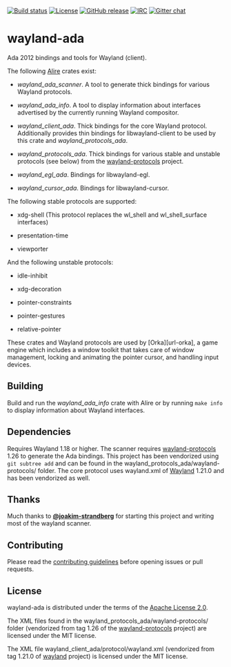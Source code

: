 [![Build status](https://github.com/onox/wayland-ada/actions/workflows/build.yaml/badge.svg)](https://github.com/onox/wayland-ada/actions/workflows/build.yaml)
[![License](https://img.shields.io/github/license/onox/wayland-ada.svg?color=blue)](https://github.com/onox/wayland-ada/blob/master/LICENSE)
[![GitHub release](https://img.shields.io/github/release/onox/wayland-ada.svg)](https://github.com/onox/waylanda-ada/releases/latest)
[![IRC](https://img.shields.io/badge/IRC-%23ada%20on%20libera.chat-orange.svg)](https://libera.chat)
[![Gitter chat](https://badges.gitter.im/gitterHQ/gitter.svg)](https://gitter.im/ada-lang/Lobby)

# wayland-ada

Ada 2012 bindings and tools for Wayland (client).

The following [Alire][url-alire] crates exist:

 - *wayland_ada_scanner*. A tool to generate thick bindings for various
   Wayland protocols.

 - *wayland_ada_info*. A tool to display information about interfaces
   advertised by the currently running Wayland compositor.

 - *wayland_client_ada*. Thick bindings for the core Wayland protocol.
   Additionally provides thin bindings for libwayland-client to be used
   by this crate and *wayland_protocols_ada*.

 - *wayland_protocols_ada*. Thick bindings for various stable and
   unstable protocols (see below) from the [wayland-protocols][url-wayland-protocols] project.

 - *wayland_egl_ada*. Bindings for libwayland-egl.

 - *wayland_cursor_ada*. Bindings for libwayland-cursor.

The following stable protocols are supported:

 - xdg-shell (This protocol replaces the wl\_shell and wl\_shell\_surface interfaces)

 - presentation-time

 - viewporter

And the following unstable protocols:

 - idle-inhibit

 - xdg-decoration

 - pointer-constraints

 - pointer-gestures

 - relative-pointer

These crates and Wayland protocols are used by [Orka][url-orka],
a game engine which includes a window
toolkit that takes care of window management, locking and animating the
pointer cursor, and handling input devices.

## Building

Build and run the *wayland_ada_info* crate with Alire or by running `make info`
to display information about Wayland interfaces.

## Dependencies

Requires Wayland 1.18 or higher.
The scanner requires [wayland-protocols][url-wayland-protocols] 1.26
to generate the Ada bindings.
This project has been vendorized using `git subtree add` and can be found in
the wayland\_protocols\_ada/wayland-protocols/ folder.
The core protocol uses wayland.xml of [Wayland][url-wayland] 1.21.0 and
has been vendorized as well.

## Thanks

Much thanks to [**@joakim-strandberg**][url-user-joakim-strandberg] for starting
this project and writing most of the wayland scanner.

## Contributing

Please read the [contributing guidelines][url-contributing] before opening
issues or pull requests.

## License

wayland-ada is distributed under the terms of the [Apache License 2.0][url-apache].

The XML files found in the wayland\_protocols\_ada/wayland-protocols/ folder
(vendorized from tag 1.26 of the [wayland-protocols][url-wayland-protocols] project)
are licensed under the MIT license.

The XML file wayland\_client\_ada/protocol/wayland.xml
(vendorized from tag 1.21.0 of [wayland][url-wayland] project)
is licensed under the MIT license.

  [url-alire]: https://alire.ada.dev/
  [url-apache]: https://opensource.org/licenses/Apache-2.0
  [url-awt]: https://github.com/onox/orka/tree/master/awt
  [url-contributing]: /CONTRIBUTING.md
  [url-user-joakim-strandberg]: https://github.com/joakim-strandberg
  [url-wayland-protocols]: https://gitlab.freedesktop.org/wayland/wayland-protocols
  [url-wayland]: https://gitlab.freedesktop.org/wayland/wayland
